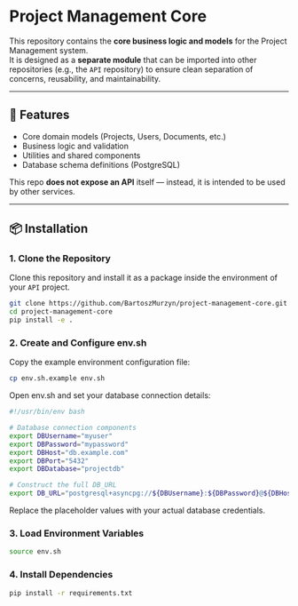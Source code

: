 # Project Management Core

This repository contains the **core business logic and models** for the Project Management system.  
It is designed as a **separate module** that can be imported into other repositories (e.g., the `API` repository) to ensure clean separation of concerns, reusability, and maintainability.

---

## 🚀 Features
- Core domain models (Projects, Users, Documents, etc.)
- Business logic and validation
- Utilities and shared components
- Database schema definitions (PostgreSQL)

This repo **does not expose an API** itself — instead, it is intended to be used by other services.

---

## 📦 Installation

### 1. Clone the Repository

Clone this repository and install it as a package inside the environment of your `API` project.

```bash
git clone https://github.com/BartoszMurzyn/project-management-core.git
cd project-management-core
pip install -e .
```

### 2. Create and Configure env.sh

Copy the example environment configuration file:
```bash
cp env.sh.example env.sh
```

Open env.sh and set your database connection details:

```bash
#!/usr/bin/env bash

# Database connection components
export DBUsername="myuser"
export DBPassword="mypassword"
export DBHost="db.example.com"
export DBPort="5432"
export DBDatabase="projectdb"

# Construct the full DB_URL
export DB_URL="postgresql+asyncpg://${DBUsername}:${DBPassword}@${DBHost}:${DBPort}/${DBDatabase}"
```
Replace the placeholder values with your actual database credentials.

### 3. Load Environment Variables
```bash
source env.sh
```
### 4. Install Dependencies
```bash
pip install -r requirements.txt
```